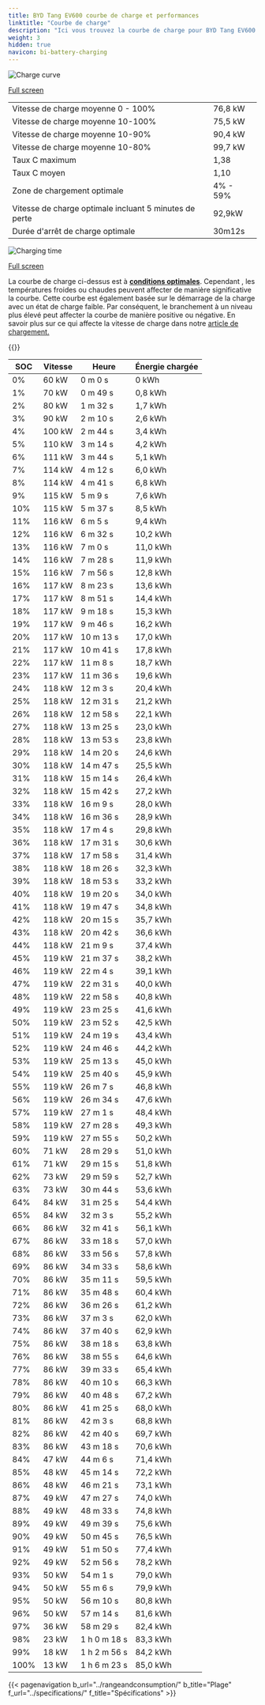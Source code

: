 ```yaml
---
title: BYD Tang EV600 courbe de charge et performances
linktitle: "Courbe de charge"
description: "Ici vous trouvez la courbe de charge pour BYD Tang EV600."
weight: 3
hidden: true
navicon: bi-battery-charging
---
```

<!-- markdownlint-disable MD033 -->
<img src="/images/models/byd/tang/tang_ev600/chargingcurve.svg" alt="Charge curve" class="img-fluid">

[Full screen](/images/models/byd/tang/tang_ev600/chargingcurve.svg)


<table class="table table-striped border">
<tbody>
<tr>
<td>Vitesse de charge moyenne 0 - 100%</td><td>76,8 kW</td>
</tr>
<tr>
<td>Vitesse de charge moyenne 10-100%</td><td>75,5 kW</td>
</tr>
<tr>
<td>Vitesse de charge moyenne 10-90%</td><td>90,4 kW</td>
</tr>
<tr>
<td>Vitesse de charge moyenne 10-80%</td><td>99,7 kW</td>
</tr>
<tr>
<td>Taux C maximum</td><td>1,38</td>
</tr>
<tr>
<td>Taux C moyen</td><td>1,10</td>
</tr>
<tr>
<td>Zone de chargement optimale</td><td>4% - 59%</td>
</tr>
<tr>
<td>Vitesse de charge optimale incluant 5 minutes de perte</td><td>92,9kW</td>
</tr>
<tr>
<td>Durée d'arrêt de charge optimale</td><td>30m12s</td>
</tr>
</tbody>
</table>
<img src="/images/models/byd/tang/tang_ev600/chargingtime.svg" alt="Charging time" class="img-fluid">

[Full screen](/images/models/byd/tang/tang_ev600/chargingtime.svg)


La courbe de charge ci-dessus est à **[conditions optimales](../../../../../technology/battery/charging/#temperature)**. Cependant , les températures froides ou chaudes peuvent affecter de manière significative la courbe. Cette courbe est également basée sur le démarrage de la charge avec un état de charge faible. Par conséquent, le branchement à un niveau plus élevé peut affecter la courbe de manière positive ou négative. En savoir plus sur ce qui affecte la vitesse de charge dans notre [article de chargement.](../../../../../technology/battery/charging/)


{{<evkxdisplayaddarticle />}}
<table class="table table-striped border">
<thead>
<tr><th>SOC</th><th>Vitesse</th><th>Heure</th><th>Énergie chargée</th></tr>
</thead>
<tbody>
<tr>
<td>0%</td><td>60 kW</td><td> 0 m 0 s </td><td>0 kWh </td>
</tr>
<tr>
<td>1%</td><td>70 kW</td><td> 0 m 49 s </td><td>0,8 kWh </td>
</tr>
<tr>
<td>2%</td><td>80 kW</td><td> 1 m 32 s </td><td>1,7 kWh </td>
</tr>
<tr>
<td>3%</td><td>90 kW</td><td> 2 m 10 s </td><td>2,6 kWh </td>
</tr>
<tr>
<td>4%</td><td>100 kW</td><td> 2 m 44 s </td><td>3,4 kWh </td>
</tr>
<tr>
<td>5%</td><td>110 kW</td><td> 3 m 14 s </td><td>4,2 kWh </td>
</tr>
<tr>
<td>6%</td><td>111 kW</td><td> 3 m 44 s </td><td>5,1 kWh </td>
</tr>
<tr>
<td>7%</td><td>114 kW</td><td> 4 m 12 s </td><td>6,0 kWh </td>
</tr>
<tr>
<td>8%</td><td>114 kW</td><td> 4 m 41 s </td><td>6,8 kWh </td>
</tr>
<tr>
<td>9%</td><td>115 kW</td><td> 5 m 9 s </td><td>7,6 kWh </td>
</tr>
<tr>
<td>10%</td><td>115 kW</td><td> 5 m 37 s </td><td>8,5 kWh </td>
</tr>
<tr>
<td>11%</td><td>116 kW</td><td> 6 m 5 s </td><td>9,4 kWh </td>
</tr>
<tr>
<td>12%</td><td>116 kW</td><td> 6 m 32 s </td><td>10,2 kWh </td>
</tr>
<tr>
<td>13%</td><td>116 kW</td><td> 7 m 0 s </td><td>11,0 kWh </td>
</tr>
<tr>
<td>14%</td><td>116 kW</td><td> 7 m 28 s </td><td>11,9 kWh </td>
</tr>
<tr>
<td>15%</td><td>116 kW</td><td> 7 m 56 s </td><td>12,8 kWh </td>
</tr>
<tr>
<td>16%</td><td>117 kW</td><td> 8 m 23 s </td><td>13,6 kWh </td>
</tr>
<tr>
<td>17%</td><td>117 kW</td><td> 8 m 51 s </td><td>14,4 kWh </td>
</tr>
<tr>
<td>18%</td><td>117 kW</td><td> 9 m 18 s </td><td>15,3 kWh </td>
</tr>
<tr>
<td>19%</td><td>117 kW</td><td> 9 m 46 s </td><td>16,2 kWh </td>
</tr>
<tr>
<td>20%</td><td>117 kW</td><td> 10 m 13 s </td><td>17,0 kWh </td>
</tr>
<tr>
<td>21%</td><td>117 kW</td><td> 10 m 41 s </td><td>17,8 kWh </td>
</tr>
<tr>
<td>22%</td><td>117 kW</td><td> 11 m 8 s </td><td>18,7 kWh </td>
</tr>
<tr>
<td>23%</td><td>117 kW</td><td> 11 m 36 s </td><td>19,6 kWh </td>
</tr>
<tr>
<td>24%</td><td>118 kW</td><td> 12 m 3 s </td><td>20,4 kWh </td>
</tr>
<tr>
<td>25%</td><td>118 kW</td><td> 12 m 31 s </td><td>21,2 kWh </td>
</tr>
<tr>
<td>26%</td><td>118 kW</td><td> 12 m 58 s </td><td>22,1 kWh </td>
</tr>
<tr>
<td>27%</td><td>118 kW</td><td> 13 m 25 s </td><td>23,0 kWh </td>
</tr>
<tr>
<td>28%</td><td>118 kW</td><td> 13 m 53 s </td><td>23,8 kWh </td>
</tr>
<tr>
<td>29%</td><td>118 kW</td><td> 14 m 20 s </td><td>24,6 kWh </td>
</tr>
<tr>
<td>30%</td><td>118 kW</td><td> 14 m 47 s </td><td>25,5 kWh </td>
</tr>
<tr>
<td>31%</td><td>118 kW</td><td> 15 m 14 s </td><td>26,4 kWh </td>
</tr>
<tr>
<td>32%</td><td>118 kW</td><td> 15 m 42 s </td><td>27,2 kWh </td>
</tr>
<tr>
<td>33%</td><td>118 kW</td><td> 16 m 9 s </td><td>28,0 kWh </td>
</tr>
<tr>
<td>34%</td><td>118 kW</td><td> 16 m 36 s </td><td>28,9 kWh </td>
</tr>
<tr>
<td>35%</td><td>118 kW</td><td> 17 m 4 s </td><td>29,8 kWh </td>
</tr>
<tr>
<td>36%</td><td>118 kW</td><td> 17 m 31 s </td><td>30,6 kWh </td>
</tr>
<tr>
<td>37%</td><td>118 kW</td><td> 17 m 58 s </td><td>31,4 kWh </td>
</tr>
<tr>
<td>38%</td><td>118 kW</td><td> 18 m 26 s </td><td>32,3 kWh </td>
</tr>
<tr>
<td>39%</td><td>118 kW</td><td> 18 m 53 s </td><td>33,2 kWh </td>
</tr>
<tr>
<td>40%</td><td>118 kW</td><td> 19 m 20 s </td><td>34,0 kWh </td>
</tr>
<tr>
<td>41%</td><td>118 kW</td><td> 19 m 47 s </td><td>34,8 kWh </td>
</tr>
<tr>
<td>42%</td><td>118 kW</td><td> 20 m 15 s </td><td>35,7 kWh </td>
</tr>
<tr>
<td>43%</td><td>118 kW</td><td> 20 m 42 s </td><td>36,6 kWh </td>
</tr>
<tr>
<td>44%</td><td>118 kW</td><td> 21 m 9 s </td><td>37,4 kWh </td>
</tr>
<tr>
<td>45%</td><td>119 kW</td><td> 21 m 37 s </td><td>38,2 kWh </td>
</tr>
<tr>
<td>46%</td><td>119 kW</td><td> 22 m 4 s </td><td>39,1 kWh </td>
</tr>
<tr>
<td>47%</td><td>119 kW</td><td> 22 m 31 s </td><td>40,0 kWh </td>
</tr>
<tr>
<td>48%</td><td>119 kW</td><td> 22 m 58 s </td><td>40,8 kWh </td>
</tr>
<tr>
<td>49%</td><td>119 kW</td><td> 23 m 25 s </td><td>41,6 kWh </td>
</tr>
<tr>
<td>50%</td><td>119 kW</td><td> 23 m 52 s </td><td>42,5 kWh </td>
</tr>
<tr>
<td>51%</td><td>119 kW</td><td> 24 m 19 s </td><td>43,4 kWh </td>
</tr>
<tr>
<td>52%</td><td>119 kW</td><td> 24 m 46 s </td><td>44,2 kWh </td>
</tr>
<tr>
<td>53%</td><td>119 kW</td><td> 25 m 13 s </td><td>45,0 kWh </td>
</tr>
<tr>
<td>54%</td><td>119 kW</td><td> 25 m 40 s </td><td>45,9 kWh </td>
</tr>
<tr>
<td>55%</td><td>119 kW</td><td> 26 m 7 s </td><td>46,8 kWh </td>
</tr>
<tr>
<td>56%</td><td>119 kW</td><td> 26 m 34 s </td><td>47,6 kWh </td>
</tr>
<tr>
<td>57%</td><td>119 kW</td><td> 27 m 1 s </td><td>48,4 kWh </td>
</tr>
<tr>
<td>58%</td><td>119 kW</td><td> 27 m 28 s </td><td>49,3 kWh </td>
</tr>
<tr>
<td>59%</td><td>119 kW</td><td> 27 m 55 s </td><td>50,2 kWh </td>
</tr>
<tr>
<td>60%</td><td>71 kW</td><td> 28 m 29 s </td><td>51,0 kWh </td>
</tr>
<tr>
<td>61%</td><td>71 kW</td><td> 29 m 15 s </td><td>51,8 kWh </td>
</tr>
<tr>
<td>62%</td><td>73 kW</td><td> 29 m 59 s </td><td>52,7 kWh </td>
</tr>
<tr>
<td>63%</td><td>73 kW</td><td> 30 m 44 s </td><td>53,6 kWh </td>
</tr>
<tr>
<td>64%</td><td>84 kW</td><td> 31 m 25 s </td><td>54,4 kWh </td>
</tr>
<tr>
<td>65%</td><td>84 kW</td><td> 32 m 3 s </td><td>55,2 kWh </td>
</tr>
<tr>
<td>66%</td><td>86 kW</td><td> 32 m 41 s </td><td>56,1 kWh </td>
</tr>
<tr>
<td>67%</td><td>86 kW</td><td> 33 m 18 s </td><td>57,0 kWh </td>
</tr>
<tr>
<td>68%</td><td>86 kW</td><td> 33 m 56 s </td><td>57,8 kWh </td>
</tr>
<tr>
<td>69%</td><td>86 kW</td><td> 34 m 33 s </td><td>58,6 kWh </td>
</tr>
<tr>
<td>70%</td><td>86 kW</td><td> 35 m 11 s </td><td>59,5 kWh </td>
</tr>
<tr>
<td>71%</td><td>86 kW</td><td> 35 m 48 s </td><td>60,4 kWh </td>
</tr>
<tr>
<td>72%</td><td>86 kW</td><td> 36 m 26 s </td><td>61,2 kWh </td>
</tr>
<tr>
<td>73%</td><td>86 kW</td><td> 37 m 3 s </td><td>62,0 kWh </td>
</tr>
<tr>
<td>74%</td><td>86 kW</td><td> 37 m 40 s </td><td>62,9 kWh </td>
</tr>
<tr>
<td>75%</td><td>86 kW</td><td> 38 m 18 s </td><td>63,8 kWh </td>
</tr>
<tr>
<td>76%</td><td>86 kW</td><td> 38 m 55 s </td><td>64,6 kWh </td>
</tr>
<tr>
<td>77%</td><td>86 kW</td><td> 39 m 33 s </td><td>65,4 kWh </td>
</tr>
<tr>
<td>78%</td><td>86 kW</td><td> 40 m 10 s </td><td>66,3 kWh </td>
</tr>
<tr>
<td>79%</td><td>86 kW</td><td> 40 m 48 s </td><td>67,2 kWh </td>
</tr>
<tr>
<td>80%</td><td>86 kW</td><td> 41 m 25 s </td><td>68,0 kWh </td>
</tr>
<tr>
<td>81%</td><td>86 kW</td><td> 42 m 3 s </td><td>68,8 kWh </td>
</tr>
<tr>
<td>82%</td><td>86 kW</td><td> 42 m 40 s </td><td>69,7 kWh </td>
</tr>
<tr>
<td>83%</td><td>86 kW</td><td> 43 m 18 s </td><td>70,6 kWh </td>
</tr>
<tr>
<td>84%</td><td>47 kW</td><td> 44 m 6 s </td><td>71,4 kWh </td>
</tr>
<tr>
<td>85%</td><td>48 kW</td><td> 45 m 14 s </td><td>72,2 kWh </td>
</tr>
<tr>
<td>86%</td><td>48 kW</td><td> 46 m 21 s </td><td>73,1 kWh </td>
</tr>
<tr>
<td>87%</td><td>49 kW</td><td> 47 m 27 s </td><td>74,0 kWh </td>
</tr>
<tr>
<td>88%</td><td>49 kW</td><td> 48 m 33 s </td><td>74,8 kWh </td>
</tr>
<tr>
<td>89%</td><td>49 kW</td><td> 49 m 39 s </td><td>75,6 kWh </td>
</tr>
<tr>
<td>90%</td><td>49 kW</td><td> 50 m 45 s </td><td>76,5 kWh </td>
</tr>
<tr>
<td>91%</td><td>49 kW</td><td> 51 m 50 s </td><td>77,4 kWh </td>
</tr>
<tr>
<td>92%</td><td>49 kW</td><td> 52 m 56 s </td><td>78,2 kWh </td>
</tr>
<tr>
<td>93%</td><td>50 kW</td><td> 54 m 1 s </td><td>79,0 kWh </td>
</tr>
<tr>
<td>94%</td><td>50 kW</td><td> 55 m 6 s </td><td>79,9 kWh </td>
</tr>
<tr>
<td>95%</td><td>50 kW</td><td> 56 m 10 s </td><td>80,8 kWh </td>
</tr>
<tr>
<td>96%</td><td>50 kW</td><td> 57 m 14 s </td><td>81,6 kWh </td>
</tr>
<tr>
<td>97%</td><td>36 kW</td><td> 58 m 29 s </td><td>82,4 kWh </td>
</tr>
<tr>
<td>98%</td><td>23 kW</td><td>1 h 0 m 18 s </td><td>83,3 kWh </td>
</tr>
<tr>
<td>99%</td><td>18 kW</td><td>1 h 2 m 56 s </td><td>84,2 kWh </td>
</tr>
<tr>
<td>100%</td><td>13 kW</td><td>1 h 6 m 23 s </td><td>85,0 kWh </td>
</tr>
</tbody>
</table>


{{< pagenavigation b_url="../rangeandconsumption/" b_title="Plage" f_url="../specifications/" f_title="Spécifications" >}}
